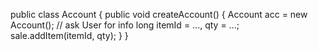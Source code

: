 








public class Account {
public void createAccount() {
Account acc = new Account();
// ask User for info
long itemId = ..., qty = ...;
sale.addItem(itemId, qty);
}
}